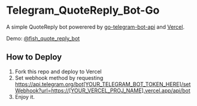 # Telegram_QuoteReply_Bot-Go

A simple QuoteReply bot powerered by [go-telegram-bot-api](https://github.com/go-telegram-bot-api/telegram-bot-api) and [Vercel](https://vercel.com/dashboard).

Demo: [@fish_quote_reply_bot](https://t.me/fish_quote_reply_bot)

## How to Deploy

1. Fork this repo and deploy to Vercel
2. Set webhook method by requesting <https://api.telegram.org/bot[YOUR_TELEGRAM_BOT_TOKEN_HERE]/setWebhook?url=https://[YOUR_VERCEL_PROJ_NAME].vercel.app/api/bot>
3. Enjoy it.
